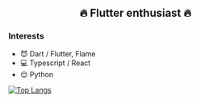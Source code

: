   <div align=center>
  <h2>🔥 Flutter enthusiast 🔥</h2>
  </div>

### Interests
- 😈 Dart / Flutter, Flame
- 💻 Typescript / React
- 😌 Python

[![Top Langs](https://github-readme-stats.vercel.app/api/top-langs/?username=asuracoder91&layout=compact)](https://github.com/asuracoder91/github-readme-stats)

<!--
**asuracoder91/asuracoder91** is a ✨ _special_ ✨ repository because its `README.md` (this file) appears on your GitHub profile.

Here are some ideas to get you started:

- 🔭 I’m currently working on ...
- 🌱 I’m currently learning ...
- 👯 I’m looking to collaborate on ...
- 🤔 I’m looking for help with ...
- 💬 Ask me about ...
- 📫 How to reach me: ...
- 😄 Pronouns: ...
- ⚡ Fun fact: ...
-->
